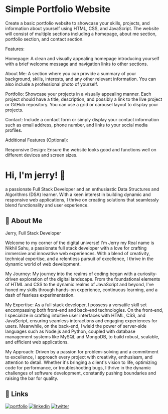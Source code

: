 
# Simple Portfolio Website

Create a basic portfolio website to showcase your skills, projects, and information about yourself using HTML, CSS, and JavaScript. The website will consist of multiple sections including a homepage, about me section, portfolio section, and contact section.

Features:

Homepage: A clean and visually appealing homepage introducing yourself with a brief welcome message and navigation links to other sections.

About Me: A section where you can provide a summary of your background, skills, interests, and any other relevant information. You can also include a professional photo of yourself.

Portfolio: Showcase your projects in a visually appealing manner. Each project should have a title, description, and possibly a link to the live project or GitHub repository. You can use a grid or carousel layout to display your projects.

Contact: Include a contact form or simply display your contact information such as email address, phone number, and links to your social media profiles.

Additional Features (Optional):

Responsive Design: Ensure the website looks good and functions well on different devices and screen sizes.
# Hi, I'm jerry! 👋

a passionate Full Stack Developer and an enthusiastic Data Structures and Algorithms (DSA) learner. With a keen interest in building dynamic and responsive web applications, I thrive on creating solutions that seamlessly blend functionality and user experience.

## 🚀 About Me
Jerry, Full Stack Developer

Welcome to my corner of the digital universe! I'm Jerry my Real name is Nikhil Sahu, a passionate full stack developer with a love for crafting immersive and innovative web experiences. With a blend of creativity, technical expertise, and a relentless pursuit of excellence, I thrive in the dynamic world of web development.

My Journey: My journey into the realms of coding began with a curiosity-driven exploration of the digital landscape. From the foundational elements of HTML and CSS to the dynamic realms of JavaScript and beyond, I've honed my skills through hands-on experience, continuous learning, and a dash of fearless experimentation.

My Expertise: As a full stack developer, I possess a versatile skill set encompassing both front-end and back-end technologies. On the front-end, I specialize in crafting intuitive user interfaces with HTML, CSS, and JavaScript, ensuring seamless interactions and engaging experiences for users. Meanwhile, on the back-end, I wield the power of server-side languages such as Node.js and Python, coupled with database management systems like MySQL and MongoDB, to build robust, scalable, and efficient web applications.

My Approach: Driven by a passion for problem-solving and a commitment to excellence, I approach every project with creativity, enthusiasm, and attention to detail. Whether it's bringing a client's vision to life, optimizing code for performance, or troubleshooting bugs, I thrive in the dynamic challenges of software development, constantly pushing boundaries and raising the bar for quality.

## 🔗 Links
[![portfolio](https://img.shields.io/badge/my_portfolio-000?style=for-the-badge&logo=ko-fi&logoColor=white)](https://jerrysahuportfolio.netlify.app)
[![linkedin](https://img.shields.io/badge/linkedin-0A66C2?style=for-the-badge&logo=linkedin&logoColor=white)](https://www.linkedin.com/in/nikhil-sahu-a0848b306/)
[![twitter](https://img.shields.io/badge/twitter-1DA1F2?style=for-the-badge&logo=twitter&logoColor=white)](https://x.com/brb_jerry)


